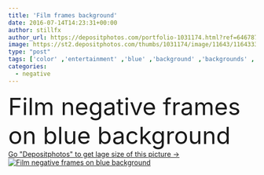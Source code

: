 ```yaml
---
title: 'Film frames background'
date: 2016-07-14T14:23:31+00:00
author: stillfx
author_url: https://depositphotos.com/portfolio-1031174.html?ref=64678756
image: https://st2.depositphotos.com/thumbs/1031174/image/11643/116433312/api_thumb_450.jpg?forcejpeg=true
type: "post"
tags: ['color' ,'entertainment' ,'blue' ,'background' ,'backgrounds' ,'nobody' ,'macro' ,'photography' ,'abstract' ,'frame' ,'grunge' ,'grungy' ,'photo' ,'Photograph' ,'retro' ,'photographic' ,'camera' ,'negative' ,'cinema' ,'cinematography' ,'film' ,'filmstrip' ,'strip' ,'movie' ,'frames' ,'composite' ,'film strip' ,'film strips' ,'film negatives' ,'film negative' ,'film frames' ]
categories: 
  - negative
---
```

<div aling="center">
            <font size="60"> Film negative frames on blue background</font>   
</div>
<div>
    <a href='https://st2.depositphotos.com/thumbs/1031174/image/11643/116433312/api_thumb_450.jpg?forcejpeg=true?ref=64678756' target=_blank > Go "Depositphotos" to get lage size of this picture ->
        <img href='https://st2.depositphotos.com/thumbs/1031174/image/11643/116433312/api_thumb_450.jpg?forcejpeg=true?ref=64678756' src='https://st2.depositphotos.com/1031174/11643/i/950/depositphotos_116433312-stock-photo-film-frames-background.jpg?forcejpeg=true' alt='Film negative frames on blue background' >
    </a>
</div>
